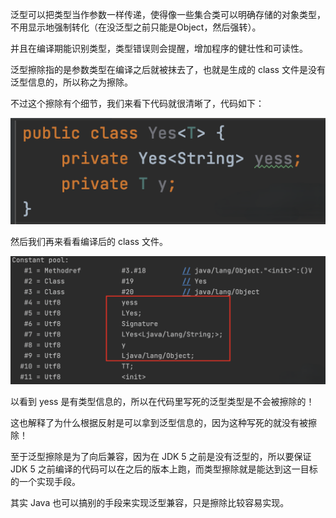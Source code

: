 泛型可以把类型当作参数一样传递，使得像一些集合类可以明确存储的对象类型，不用显示地强制转化（在没泛型之前只能是Object，然后强转）。

并且在编译期能识别类型，类型错误则会提醒，增加程序的健壮性和可读性。

泛型擦除指的是参数类型在编译之后就被抹去了，也就是生成的 class 文件是没有泛型信息的，所以称之为擦除。

不过这个擦除有个细节，我们来看下代码就很清晰了，代码如下：

![](images/java_T1.png)

然后我们再来看看编译后的 class 文件。


![](images/java_T2.png)

以看到 yess 是有类型信息的，所以在代码里写死的泛型类型是不会被擦除的！

这也解释了为什么根据反射是可以拿到泛型信息的，因为这种写死的就没有被擦除！

至于泛型擦除是为了向后兼容，因为在 JDK 5 之前是没有泛型的，所以要保证 JDK 5 之前编译的代码可以在之后的版本上跑，而类型擦除就是能达到这一目标的一个实现手段。

其实 Java 也可以搞别的手段来实现泛型兼容，只是擦除比较容易实现。
